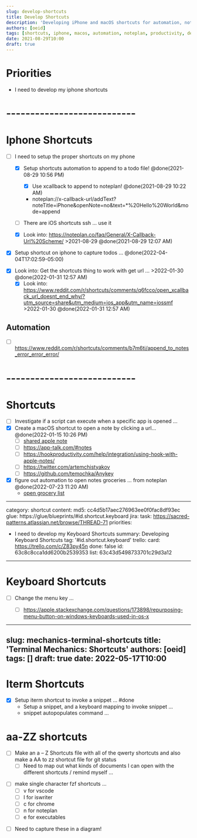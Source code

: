 ```yaml
---
slug: develop-shortcuts
title: Develop Shortcuts
description: 'Developing iPhone and macOS shortcuts for automation, note-taking, and productivity workflows.'
authors: [oeid]
tags: [shortcuts, iphone, macos, automation, noteplan, productivity, development]
date: 2021-08-29T10:00
draft: true
---
```


# Priorities
  - I need to develop my iphone shortcuts
  
# ---------------------------

# Iphone Shortcuts 
- [ ] I need to setup the proper shortcuts on my phone
	- [x] Setup shortcuts automation to append to a todo file! @done(2021-08-29 10:56 PM)
		* [x] Use xcallback to append to noteplan! @done(2021-08-29 10:22 AM)
		- noteplan://x-callback-url/addText?noteTitle=iPhone&openNote=no&text=*%20Hello%20World&mode=append
	- [ ] There are iOS shortcuts ssh ... use it
	- [x] Look into: https://noteplan.co/faq/General/X-Callback-Url%20Scheme/ >2021-08-29 @done(2021-08-29 12:07 AM)


- [x] Setup shortcut on iphone to capture todos ... @done(2022-04-04T17:02:59-05:00)
* [x] Look into: Get the shortcuts thing to work with get url ... >2022-01-30 @done(2022-01-31 12:57 AM)
	* [x] Look into:  https://www.reddit.com/r/shortcuts/comments/q6fcco/open_xcallback_url_doesnt_end_why/?utm_source=share&utm_medium=ios_app&utm_name=iossmf >2022-01-30 @done(2022-01-31 12:57 AM)

## Automation 
* [ ] https://www.reddit.com/r/shortcuts/comments/b7m6ti/append_to_notes_error_error_error/

# ---------------------------

# Shortcuts
* [ ] Investigate if a script can execute when a specific app is opened ...
* [x] Create a macOS shortcut to open a note by clicking a url... @done(2022-01-15 10:26 PM)
	* [ ] [shared apple note](shortcuts://x-callback-url/run-shortcut?name=Open%20Note&input=text&text=Furniture%20Options)
	* [ ] https://app-talk.com/#notes
	* [ ] https://hookproductivity.com/help/integration/using-hook-with-apple-notes/
	* [ ] https://twitter.com/artemchistyakov
	* [ ] https://github.com/temochka/Anykey
* [x] figure out automation to open notes groceries ... from noteplan @done(2022-07-23 11:20 AM)
	* [open grocery list](shortcuts://x-callback-url/run-shortcut?name=Groceries)





---
category: shortcut
content:
  md5: cc4d5b17aec276963ee0f0fac8df93ec
glue: https://glue/blueprints/#id.shortcut.keyboard
jira:
  task: https://sacred-patterns.atlassian.net/browse/THREAD-71
priorities:
  - I need to develop my Keyboard Shortcuts
summary: Developing Keyboard Shortcuts
tag: '#id.shortcut.keyboard'
trello:
  card: https://trello.com/c/Z83py45n
  done: false
  id: 63c8c8cca1dd6200b2539353
  list: 63c43d5498733701c29d3a12
---

# Keyboard Shortcuts
* [ ] Change the menu key ...
	* [ ] https://apple.stackexchange.com/questions/173898/repurposing-menu-button-on-windows-keyboards-used-in-os-x




---
slug: mechanics-terminal-shortcuts
title: 'Terminal Mechanics: Shortcuts'
authors: [oeid]
tags: []
draft: true
date: 2022-05-17T10:00
---


# Iterm Shortcuts
- [x] Setup iterm shortcut to invoke a snippet ... #done 
	- Setup a snippet, and a keyboard mapping to invoke snippet ... 
	- snippet autopopulates command ...

# aa-ZZ shortcuts
- [ ] Make an a – Z Shortcuts file with all of the qwerty shortcuts and also make a AA to zz shortcut file for git status
	- [ ] Need to map out what kinds of documents I can open with the different shortcuts / remind myself ...

* [ ] make single character fzf shortcuts ...
	* [ ] v for vscode
	* [ ] I for iswriter
	* [ ] c for chrome
	* [ ] n for noteplan
	* [ ] e for executables

-  [ ] Need to capture these in a diagram!